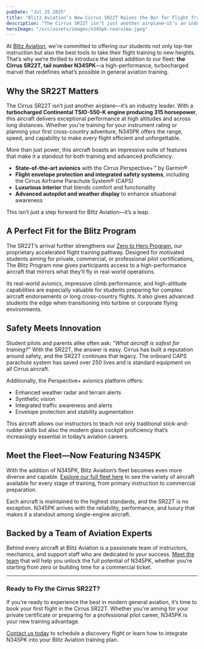 ```yaml
---
pubDate: "Jul 25 2025"
title: "Blitz Aviation’s New Cirrus SR22T Raises the Bar for Flight Training"
description: "The Cirrus SR22T isn’t just another airplane—it’s an industry leader. With a turbocharged Continental TSIO-550-K engine producing 315 horsepower, this aircraft delivers exceptional performance at high altitudes and across long distances. Whether you're training for your instrument rating or planning your first cross-country adventure, N345PK offers the range, speed, and capability to make every flight efficient and unforgettable."
heroImage: "/src/assets/images/n345pk-rearview.jpeg"
---
```


At [Blitz Aviation](/), we're committed to offering our students not only top-tier instruction but also the best tools to take their flight training to new heights. That’s why we’re thrilled to introduce the latest addition to our fleet: **the Cirrus SR22T, tail number N345PK**—a high-performance, turbocharged marvel that redefines what’s possible in general aviation training.

## Why the SR22T Matters

The Cirrus SR22T isn’t just another airplane—it’s an industry leader. With a **turbocharged Continental TSIO-550-K engine producing 315 horsepower**, this aircraft delivers exceptional performance at high altitudes and across long distances. Whether you're training for your instrument rating or planning your first cross-country adventure, N345PK offers the range, speed, and capability to make every flight efficient and unforgettable.

More than just power, this aircraft boasts an impressive suite of features that make it a standout for both training and advanced proficiency:

- **State-of-the-art avionics** with the Cirrus Perspective+™ by Garmin®
- **Flight envelope protection and integrated safety systems**, including the Cirrus Airframe Parachute System® (CAPS)
- **Luxurious interior** that blends comfort and functionality
- **Advanced autopilot and weather display** to enhance situational awareness

This isn’t just a step forward for Blitz Aviation—it’s a leap.

## A Perfect Fit for the Blitz Program

The SR22T’s arrival further strengthens our [Zero to Hero Program](/the-blitz-program/), our proprietary accelerated flight training pathway. Designed for motivated students aiming for private, commercial, or professional pilot certifications, The Blitz Program now gives participants access to a high-performance aircraft that mirrors what they’ll fly in real-world operations.

Its real-world avionics, impressive climb performance, and high-altitude capabilities are especially valuable for students preparing for complex aircraft endorsements or long cross-country flights. It also gives advanced students the edge when transitioning into turbine or corporate flying environments.

## Safety Meets Innovation

Student pilots and parents alike often ask: _“What aircraft is safest for training?”_ With the SR22T, the answer is easy. Cirrus has built a reputation around safety, and the SR22T continues that legacy. The onboard CAPS parachute system has saved over 250 lives and is standard equipment on all Cirrus aircraft.

Additionally, the Perspective+ avionics platform offers:

- Enhanced weather radar and terrain alerts
- Synthetic vision
- Integrated traffic awareness and alerts
- Envelope protection and stability augmentation

This aircraft allows our instructors to teach not only traditional stick-and-rudder skills but also the modern glass cockpit proficiency that’s increasingly essential in today’s aviation careers.

## Meet the Fleet—Now Featuring N345PK

With the addition of N345PK, Blitz Aviation’s fleet becomes even more diverse and capable. [Explore our full fleet here](/about/our-fleet/) to see the variety of aircraft available for every stage of training, from primary instruction to commercial preparation.

Each aircraft is maintained to the highest standards, and the SR22T is no exception. N345PK arrives with the reliability, performance, and luxury that makes it a standout among single-engine aircraft.

## Backed by a Team of Aviation Experts

Behind every aircraft at Blitz Aviation is a passionate team of instructors, mechanics, and support staff who are dedicated to your success. [Meet the team](/about/our-team/) that will help you unlock the full potential of N345PK, whether you’re starting from zero or building time for a commercial ticket.

---

### Ready to Fly the Cirrus SR22T?

If you’re ready to experience the best in modern general aviation, it’s time to book your first flight in the Cirrus SR22T. Whether you're aiming for your private certificate or preparing for a professional pilot career, N345PK is your new training advantage.

[Contact us today](#contactUs) to schedule a discovery flight or learn how to integrate N345PK into your Blitz Aviation training plan.
